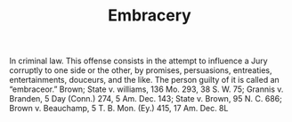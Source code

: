---
title: Embracery
letter: E
permalink: "/definitions/bld-embracery.html"
body: In criminal law. This offense consists in the attempt to influence a Jury corruptly
  to one side or the other, by promises, persuasions, entreaties, entertainments,
  douceurs, and the like. The person guilty of it is called an “embraceor.” Brown;
  State v. williams, 136 Mo. 293, 38 S. W. 75; Grannis v. Branden, 5 Day (Conn.) 274,
  5 Am. Dec. 143; State v. Brown, 95 N. C. 686; Brown v. Beauchamp, 5 T. B. Mon. (Ey.)
  415, 17 Am. Dec. 8L
published_at: '2018-07-07'
source: Black's Law Dictionary 2nd Ed (1910)
layout: post
---